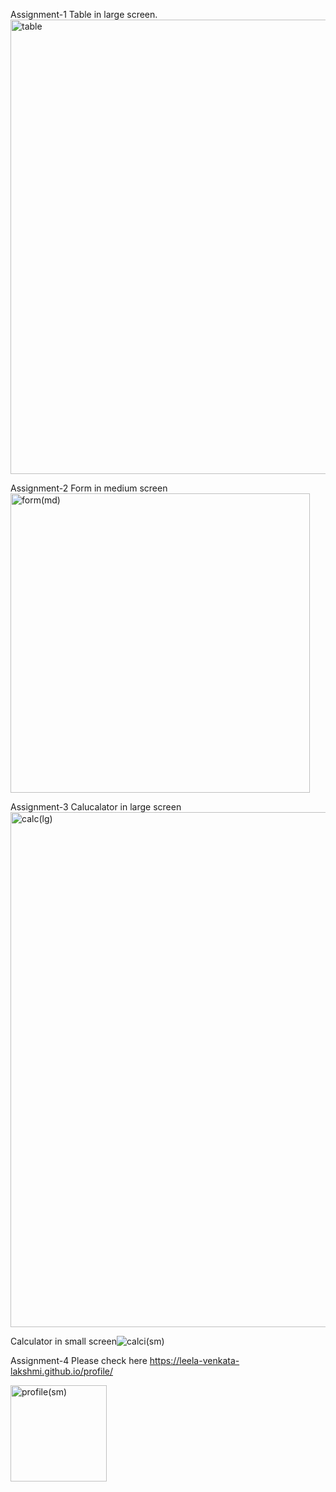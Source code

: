 Assignment-1
Table in large screen.
<img width="727" alt="table" src="https://github.com/user-attachments/assets/ba08383e-47ee-4d0d-b748-c9f4ab582379">


Assignment-2
Form in medium screen
<img width="479" alt="form(md)" src="https://github.com/user-attachments/assets/56da4ce4-f593-4ea6-93e0-4ee7163f7f56">



Assignment-3
Calucalator in large screen
<img width="824" alt="calc(lg)" src="https://github.com/user-attachments/assets/b20c48d7-3975-44f6-9773-c98668765e4e">

Calculator in small screen![calci(sm)](https://github.com/user-attachments/assets/1b261d72-4e68-46d2-abb4-6a002b665a0a)



Assignment-4
Please check here https://leela-venkata-lakshmi.github.io/profile/

<img width="154" alt="profile(sm)" src="https://github.com/user-attachments/assets/0e5cde58-8ccc-4077-a6e7-005077d0be5e">


